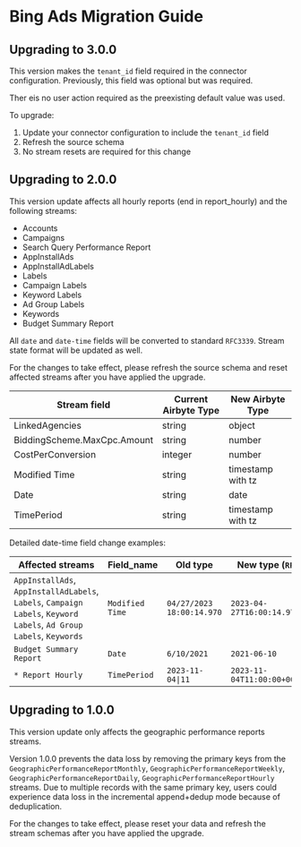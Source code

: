 # Bing Ads Migration Guide

## Upgrading to 3.0.0

This version makes the `tenant_id` field required in the connector configuration. Previously, this field was optional but was required.

Ther eis no user action required as the preexisting default value was used.

To upgrade:

1. Update your connector configuration to include the `tenant_id` field
2. Refresh the source schema 
3. No stream resets are required for this change

## Upgrading to 2.0.0

This version update affects all hourly reports (end in report_hourly) and the following streams:

- Accounts
- Campaigns
- Search Query Performance Report
- AppInstallAds
- AppInstallAdLabels
- Labels
- Campaign Labels
- Keyword Labels
- Ad Group Labels
- Keywords
- Budget Summary Report

All `date` and `date-time` fields will be converted to standard `RFC3339`. Stream state format will be updated as well.

For the changes to take effect, please refresh the source schema and reset affected streams after you have applied the upgrade.

| Stream field                | Current Airbyte Type | New Airbyte Type  |
| --------------------------- | -------------------- | ----------------- |
| LinkedAgencies              | string               | object            |
| BiddingScheme.MaxCpc.Amount | string               | number            |
| CostPerConversion           | integer              | number            |
| Modified Time               | string               | timestamp with tz |
| Date                        | string               | date              |
| TimePeriod                  | string               | timestamp with tz |

Detailed date-time field change examples:

| Affected streams                                                                                                    | Field_name      | Old type                  | New type (`RFC3339`)            |
| ------------------------------------------------------------------------------------------------------------------- | --------------- | ------------------------- | ------------------------------- |
| `AppInstallAds`, `AppInstallAdLabels`, `Labels`, `Campaign Labels`, `Keyword Labels`, `Ad Group Labels`, `Keywords` | `Modified Time` | `04/27/2023 18:00:14.970` | `2023-04-27T16:00:14.970+00:00` |
| `Budget Summary Report`                                                                                             | `Date`          | `6/10/2021`               | `2021-06-10`                    |
| `* Report Hourly`                                                                                                   | `TimePeriod`    | `2023-11-04\|11`          | `2023-11-04T11:00:00+00:00`     |

## Upgrading to 1.0.0

This version update only affects the geographic performance reports streams.

Version 1.0.0 prevents the data loss by removing the primary keys from the `GeographicPerformanceReportMonthly`, `GeographicPerformanceReportWeekly`, `GeographicPerformanceReportDaily`, `GeographicPerformanceReportHourly` streams.
Due to multiple records with the same primary key, users could experience data loss in the incremental append+dedup mode because of deduplication.

For the changes to take effect, please reset your data and refresh the stream schemas after you have applied the upgrade.
